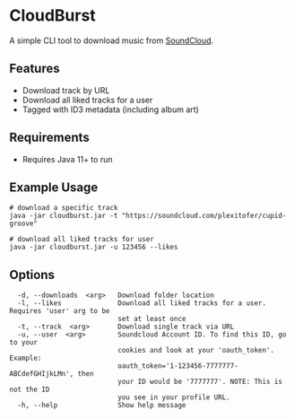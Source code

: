 # CloudBurst
A simple CLI tool to download music from [SoundCloud](https://soundcloud.com).

## Features
- Download track by URL
- Download all liked tracks for a user
- Tagged with ID3 metadata (including album art)  

## Requirements
- Requires Java 11+ to run

## Example Usage
```
# download a specific track
java -jar cloudburst.jar -t "https://soundcloud.com/plexitofer/cupid-groove"

# download all liked tracks for user
java -jar cloudburst.jar -u 123456 --likes
```

## Options
```
  -d, --downloads  <arg>   Download folder location
  -l, --likes              Download all liked tracks for a user. Requires 'user' arg to be
                           set at least once 
  -t, --track  <arg>       Download single track via URL
  -u, --user  <arg>        Soundcloud Account ID. To find this ID, go to your
                           cookies and look at your 'oauth_token'. Example:
                           oauth_token='1-123456-7777777-ABCdefGHIjkLMn', then
                           your ID would be '7777777'. NOTE: This is not the ID
                           you see in your profile URL.
  -h, --help               Show help message
```




